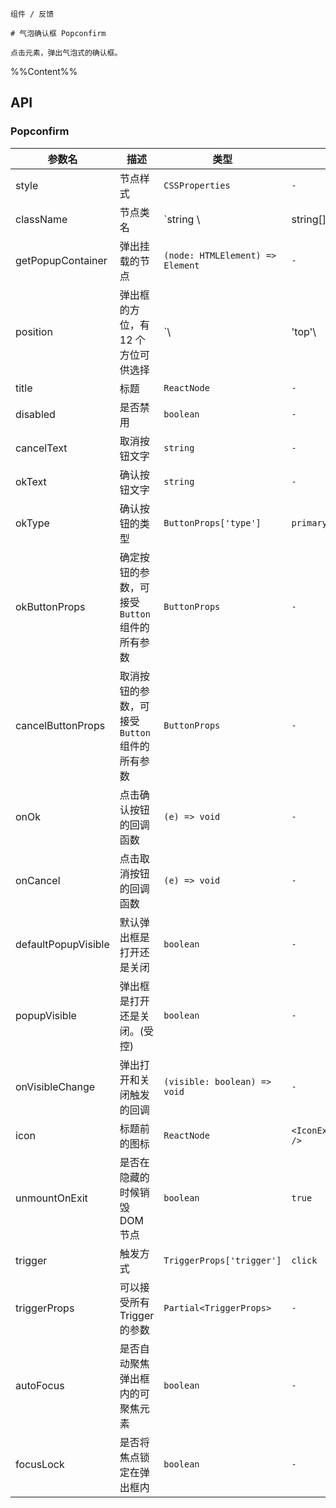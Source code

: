 `````
组件 / 反馈

# 气泡确认框 Popconfirm

点击元素，弹出气泡式的确认框。
`````

%%Content%%

## API

### Popconfirm

| 参数名                 | 描述                           | 类型                               | 默认值                             | 版本     |
|---------------------|------------------------------|----------------------------------|---------------------------------|--------|
| style               | 节点样式                         | `CSSProperties`                  | `-`                             | -      |
| className           | 节点类名                         | `string \                        | string[]`                       | `-`    |-|
| getPopupContainer   | 弹出挂载的节点                      | `(node: HTMLElement) => Element` | `-`                             | -      |
| position            | 弹出框的方位，有 12 个方位可供选择          | `\                               | 'top'\                          | 'tl'\  | 'tr'\| 'bottom'\| 'bl'\| 'br'\| 'left'\| 'lt'\| 'lb'\| 'right'\| 'rt'\| 'rb'`|`top`|-|
| title               | 标题                           | `ReactNode`                      | `-`                             | -      |
| disabled            | 是否禁用                         | `boolean`                        | `-`                             | 2.11.0 |
| cancelText          | 取消按钮文字                       | `string`                         | `-`                             | -      |
| okText              | 确认按钮文字                       | `string`                         | `-`                             | -      |
| okType              | 确认按钮的类型                      | `ButtonProps['type']`            | `primary`                       | -      |
| okButtonProps       | 确定按钮的参数，可接受 `Button` 组件的所有参数 | `ButtonProps`                    | `-`                             | -      |
| cancelButtonProps   | 取消按钮的参数，可接受 `Button` 组件的所有参数 | `ButtonProps`                    | `-`                             | -      |
| onOk                | 点击确认按钮的回调函数                  | `(e) => void`                    | `-`                             | -      |
| onCancel            | 点击取消按钮的回调函数                  | `(e) => void`                    | `-`                             | -      |
| defaultPopupVisible | 默认弹出框是打开还是关闭                 | `boolean`                        | `-`                             | -      |
| popupVisible        | 弹出框是打开还是关闭。(受控)              | `boolean`                        | `-`                             | -      |
| onVisibleChange     | 弹出打开和关闭触发的回调                 | `(visible: boolean) => void`     | `-`                             | -      |
| icon                | 标题前的图标                       | `ReactNode`                      | `<IconExclamationCircleFill />` | -      |
| unmountOnExit       | 是否在隐藏的时候销毁 DOM 节点            | `boolean`                        | `true`                          | -      |
| trigger             | 触发方式                         | `TriggerProps['trigger']`        | `click`                         | -      |
| triggerProps        | 可以接受所有 Trigger 的参数           | `Partial<TriggerProps>`          | `-`                             | -      |
| autoFocus           | 是否自动聚焦弹出框内的可聚焦元素             | `boolean`                        | `-`                             | -      |
| focusLock           | 是否将焦点锁定在弹出框内                 | `boolean`                        | `-`                             | -      |
